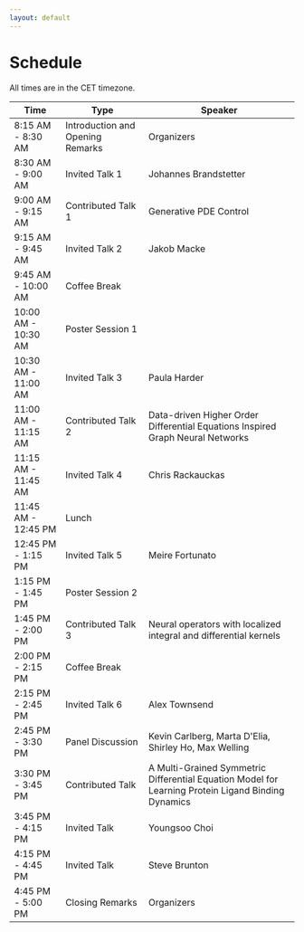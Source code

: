 ```yaml
---
layout: default
---
```


# Schedule

All times are in the CET timezone. 

| Time                | Type                          | Speaker                                                                                                     |
| ------------------- | ----------------------------- | --------------------------------------------------------------------------------------------------------- |
| 8:15 AM - 8:30 AM | Introduction and Opening Remarks                          | Organizers                                                                                          |
| 8:30 AM - 9:00 AM | Invited Talk 1              | Johannes Brandstetter                                                                                 |
| 9:00 AM - 9:15 AM | Contributed Talk 1             | Generative PDE Control                                                                                          |
| 9:15 AM - 9:45 AM | Invited Talk 2        | Jakob Macke                                                                     |
| 9:45 AM - 10:00 AM | Coffee Break                 |                                                                                               |
| 10:00 AM - 10:30 AM | Poster Session 1                  |                                                                                           |
| 10:30 AM - 11:00 AM | Invited Talk 3                    | Paula Harder                                                                                             |
| 11:00 AM - 11:15 AM | Contributed Talk  2      | Data-driven Higher Order Differential Equations Inspired Graph Neural Networks                             |
| 11:15 AM - 11:45 AM | Invited Talk 4                    | Chris Rackauckas                                  |
| 11:45 AM - 12:45 PM | Lunch                     |  |
| 12:45 PM - 1:15 PM | Invited Talk  5                  | Meire Fortunato                                             |
| 1:15 PM - 1:45 PM | Poster Session 2                 |                                                                            |
| 1:45 PM - 2:00 PM | Contributed Talk 3 | Neural operators with localized integral and differential kernels                                                                                     |
| 2:00 PM - 2:15 PM | Coffee Break                    |                                                                                                 |
| 2:15 PM - 2:45 PM | Invited Talk 6      | Alex Townsend                                                                   |
| 2:45 PM - 3:30 PM | Panel Discussion                     | Kevin Carlberg, Marta D'Elia, Shirley Ho, Max Welling                                                                            |
| 3:30 PM - 3:45 PM | Contributed Talk                   |  A Multi-Grained Symmetric Differential Equation Model for Learning Protein Ligand Binding Dynamics                                        |
| 3:45 PM - 4:15 PM | Invited Talk                     | Youngsoo Choi                                     |
| 4:15 PM - 4:45 PM | Invited Talk                     | Steve Brunton                |
| 4:45 PM - 5:00 PM | Closing Remarks                          | Organizers                                                                                           |
